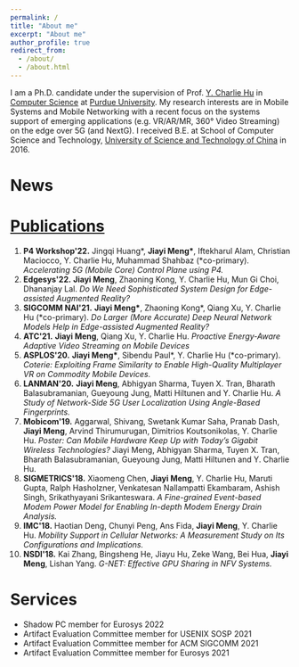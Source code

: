 ```yaml
---
permalink: /
title: "About me"
excerpt: "About me"
author_profile: true
redirect_from: 
  - /about/
  - /about.html
---
```


I am a Ph.D. candidate under the supervision of Prof. [Y. Charlie Hu](https://engineering.purdue.edu/~ychu/) in [Computer Science](https://www.cs.purdue.edu/) at [Purdue University](https://www.purdue.edu/). 
My research interests are in Mobile Systems and Mobile Networking with a recent focus on the systems support of emerging applications (e.g. VR/AR/MR, 360° Video Streaming) on the edge over 5G (and NextG). I received B.E. at School of Computer Science and Technology, [University of Science and Technology of China](http://en.ustc.edu.cn/) in 2016.

News
======

[Publications](https://meng72.github.io/publications/)
======
1. **P4 Workshop'22.** Jingqi Huang\*, **Jiayi Meng\***, Iftekharul Alam, Christian Maciocco, Y. Charlie Hu, Muhammad Shahbaz (*co-primary). *Accelerating 5G (Mobile Core) Control Plane using P4.*  
2. **Edgesys'22.** **Jiayi Meng**, Zhaoning Kong, Y. Charlie Hu, Mun Gi Choi, Dhananjay Lal. *Do We Need Sophisticated System Design for Edge-assisted Augmented Reality?*  
3. **SIGCOMM NAI'21.** **Jiayi Meng\***, Zhaoning Kong\*, Qiang Xu, Y. Charlie Hu (*co-primary). *Do Larger (More Accurate) Deep Neural Network Models Help in Edge-assisted Augmented Reality?*   
4. **ATC'21.** **Jiayi Meng**, Qiang Xu, Y. Charlie Hu. *Proactive Energy-Aware Adaptive Video Streaming on Mobile Devices*  
5. **ASPLOS'20.** **Jiayi Meng\***, Sibendu Paul\*, Y. Charlie Hu (*co-primary). *Coterie: Exploiting Frame Similarity to Enable High-Quality Multiplayer VR on Commodity Mobile Devices.*  
6. **LANMAN'20.** **Jiayi Meng**, Abhigyan Sharma, Tuyen X. Tran, Bharath Balasubramanian, Gueyoung Jung, Matti Hiltunen and Y. Charlie Hu. *A Study of Network-Side 5G User Localization Using Angle-Based Fingerprints.*  
7. **Mobicom'19.** Aggarwal, Shivang, Swetank Kumar Saha, Pranab Dash, **Jiayi Meng**, Arvind Thirumurugan, Dimitrios Koutsonikolas, Y. Charlie Hu. *Poster: Can Mobile Hardware Keep Up with Today’s Gigabit Wireless Technologies?*  Jiayi Meng, Abhigyan Sharma, Tuyen X. Tran, Bharath Balasubramanian, Gueyoung Jung, Matti Hiltunen and Y. Charlie Hu. 
8. **SIGMETRICS'18.** Xiaomeng Chen, **Jiayi Meng**, Y. Charlie Hu, Maruti Gupta, Ralph Hasholzner, Venkatesan Nallampatti Ekambaram, Ashish Singh, Srikathyayani Srikanteswara. *A Fine-grained Event-based Modem Power Model for Enabling In-depth Modem Energy Drain Analysis.*  
8. **IMC'18.** Haotian Deng, Chunyi Peng, Ans Fida, **Jiayi Meng**, Y. Charlie Hu. *Mobility Support in Cellular Networks: A Measurement Study on Its Configurations and Implications.*  
8. **NSDI'18.** Kai Zhang, Bingsheng He, Jiayu Hu, Zeke Wang, Bei Hua, **Jiayi Meng**, Lishan Yang. *G-NET: Effective GPU Sharing in NFV Systems.*

Services
======
- Shadow PC member for Eurosys 2022
- Artifact Evaluation Committee member for USENIX SOSP 2021
- Artifact Evaluation Committee member for ACM SIGCOMM 2021
- Artifact Evaluation Committee member for Eurosys 2021
